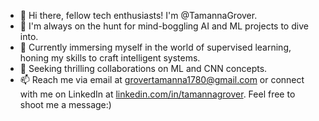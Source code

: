 - 👋 Hi there, fellow tech enthusiasts! I'm @TamannaGrover.
- 👀 I'm always on the hunt for mind-boggling AI and ML projects to dive into.
- 🌱 Currently immersing myself in the world of supervised learning, honing my skills to craft intelligent systems.
- 💞️ Seeking thrilling collaborations on ML and CNN concepts.
- 📫 Reach me via email at grovertamanna1780@gmail.com or connect with me on LinkedIn at [linkedin.com/in/tamannagrover](https://www.linkedin.com/in/tamannagrover/). 
     Feel free to shoot me a message:)

<!---
TamannaGrover/TamannaGrover is a ✨ special ✨ repository because its `README.md` (this file) appears on your GitHub profile.
You can click the Preview link to take a look at your changes.
--->
